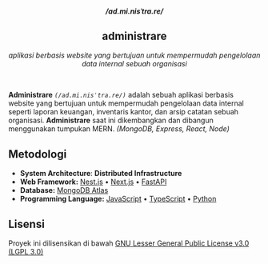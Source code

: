 <br/>
<br/>
<br/>

<div align="center">
  <h5 align="center"> <strong>/ad.mi.nisˈtra.re/</strong> </h5>
  <h2 align="center"> <strong>administrare</strong> </h2>
  <p align="center"> <em>aplikasi berbasis website yang bertujuan untuk mempermudah pengelolaan data internal sebuah organisasi</em> </p>
</div>

<br/>

**Administrare** _`(/ad.mi.nisˈtra.re/)`_ adalah sebuah aplikasi berbasis website yang bertujuan untuk mempermudah pengelolaan data internal seperti laporan keuangan, inventaris kantor, dan arsip catatan sebuah organisasi.
**Administrare** saat ini dikembangkan dan dibangun menggunakan tumpukan MERN. _(MongoDB, Express, React, Node)_

## Metodologi

-   **System Architecture**: **Distributed Infrastructure**
-   **Web Framework:** [Nest.js](https://nestjs.com/) • [Next.js](https://nextjs.org/) • [FastAPI](https://fastapi.tiangolo.com/)
-   **Database:** [MongoDB Atlas](https://www.mongodb.com/atlas/database)
-   **Programming Language:** [JavaScript](https://www.javascript.com/) • [TypeScript](https://www.typescriptlang.org/) • [Python](https://www.python.org/)

## Lisensi

Proyek ini dilisensikan di bawah [GNU Lesser General Public License v3.0 (LGPL 3.0)](LICENSE)
